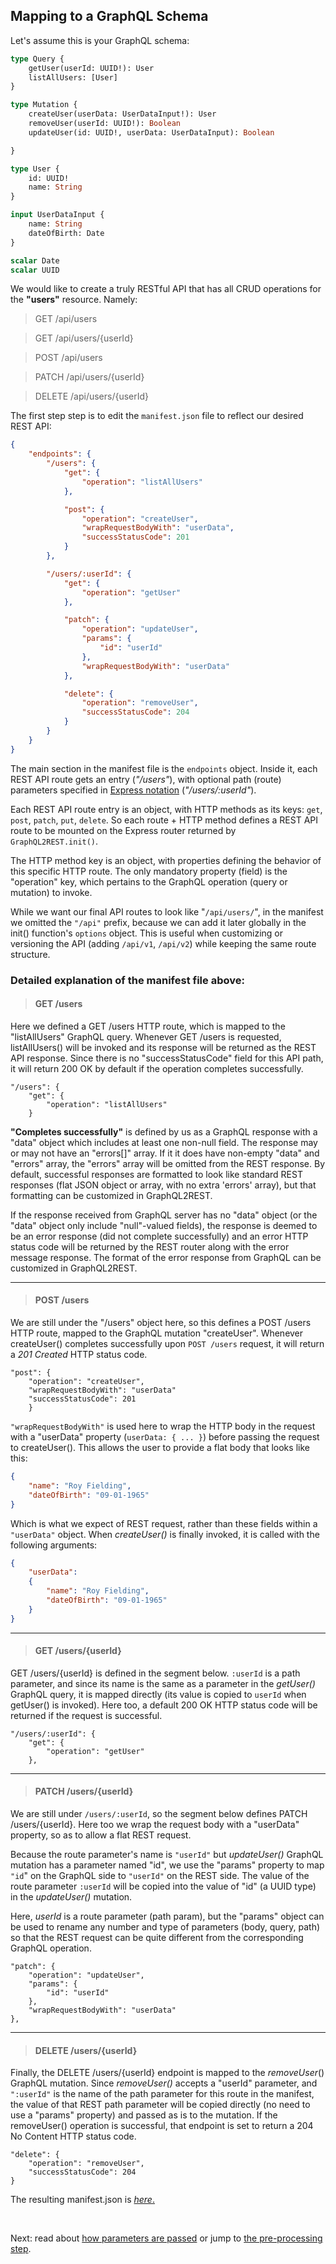 ## Mapping to a GraphQL Schema

Let's assume this is your GraphQL schema:

```graphql
type Query {
	getUser(userId: UUID!): User
	listAllUsers: [User]
}

type Mutation {
	createUser(userData: UserDataInput!): User
	removeUser(userId: UUID!): Boolean
	updateUser(id: UUID!, userData: UserDataInput): Boolean

}

type User {
	id: UUID!
	name: String
}

input UserDataInput {
	name: String
	dateOfBirth: Date
}

scalar Date
scalar UUID
```
We would like to create a truly RESTful API that has all CRUD operations for the **"users"** resource. Namely:
> GET /api/users

> GET /api/users/{userId}

> POST /api/users

> PATCH /api/users/{userId}

> DELETE /api/users/{userId}


The first step step is to edit the `manifest.json` file to reflect our desired REST API:

```json
{
	"endpoints": {
		"/users": {
			"get": {
				"operation": "listAllUsers"
			},

			"post": {
				"operation": "createUser",
				"wrapRequestBodyWith": "userData",
				"successStatusCode": 201
			}
		},

		"/users/:userId": {
			"get": {
				"operation": "getUser"
			},

			"patch": {
				"operation": "updateUser",
				"params": {
					"id": "userId"
				},
				"wrapRequestBodyWith": "userData"
			},

			"delete": {
				"operation": "removeUser",
				"successStatusCode": 204
			}
		}
	}
}
```
The main section in the manifest file is the `endpoints` object. Inside it, each REST API route gets an entry (*"/users"*), with optional path (route)  parameters specified in [Express notation](https://expressjs.com/en/guide/routing.html)  (*"/users/:userId"*).

Each  REST API route entry is an object, with HTTP methods as its keys: `get`, `post`, `patch`, `put`, `delete`.  So each route + HTTP method defines a REST API route to be mounted on the Express router returned by `GraphQL2REST.init()`.


The HTTP method key is an object, with properties defining the behavior of this specific HTTP route. The only mandatory property (field) is the "operation" key, which pertains to the GraphQL operation (query or mutation) to invoke.

While we want our final API routes to look like "`/api/users/`", in the manifest we omitted the `"/api"` prefix, because we can add it later globally in the init() function's `options` object. This is useful when customizing or versioning the API (adding `/api/v1`, `/api/v2`) while keeping the same route structure.

### Detailed explanation of the manifest file above:
>#### GET /users
Here we defined a GET /users HTTP route, which is mapped to the "listAllUsers" GraphQL query. Whenever GET /users is requested, listAllUsers() will be invoked and its response will be returned as the REST API response. Since there is no "successStatusCode" field for this API path, it will return 200 OK by default if the operation completes successfully.

```
"/users": {
	"get": {
		"operation": "listAllUsers"
	}
```

**"Completes successfully"** is defined by us as a GraphQL response with a "data" object which includes at least one non-null field. The response may or may not have an "errors[]" array. If it it does have non-empty "data" and "errors" array, the "errors" array will be omitted from the REST response. By default, successful responses are formatted to look like standard REST responses (flat JSON object or array, with no extra 'errors' array), but that formatting can be customized in GraphQL2REST.

If the response received from GraphQL server has no "data" object (or the "data" object only include "null"-valued fields), the response is deemed to be an error response (did not complete successfully) and an error HTTP status code will be returned by the REST router along with the error message response. The format of the error response from GraphQL can be customized in GraphQL2REST.


---
>#### POST /users


We are still under the "/users" object here, so this defines a POST /users HTTP route, mapped to the GraphQL mutation "createUser". Whenever createUser() completes successfully upon `POST /users` request, it will return a *201 Created* HTTP status code.

```
"post": {
	"operation": "createUser",
	"wrapRequestBodyWith": "userData"
	"successStatusCode": 201
	}
```
`"wrapRequestBodyWith"` is used here to wrap the HTTP body in the request with a "userData" property (`userData: { ... }`) before passing the request to createUser(). This allows the user to provide a flat body that looks like this:
```json
{
	"name": "Roy Fielding",
	"dateOfBirth": "09-01-1965"
}
```
Which is what we expect of REST request, rather than these fields within a `"userData"` object. When *createUser()* is finally invoked, it is called with the following arguments:
```json
{
	"userData":
	{
		"name": "Roy Fielding",
		"dateOfBirth": "09-01-1965"
	}
}
```
---
>#### GET /users/{userId}

GET /users/{userId} is defined in the segment below. `:userId` is a path parameter, and since its name is the same as a parameter in the *getUser()* GraphQL query, it is mapped directly (its value is copied to `userId` when getUser() is invoked). Here too, a default 200 OK HTTP status code will be returned if the request is successful.
```
"/users/:userId": {
	"get": {
		"operation": "getUser"
	},
```

---
>#### PATCH /users/{userId}
We are still under `/users/:userId`, so the segment below defines PATCH /users/{userId}. Here too we wrap the request body with a "userData" property, so as to allow a flat REST request.

Because the route parameter's name is `"userId"` but *updateUser()* GraphQL mutation  has a parameter named "id", we use the "params" property to map `"id`" on the GraphQL side to `"userId"` on the REST side. The value of the route parameter `:userId` will be copied into the value of "id" (a UUID type) in the *updateUser()* mutation.

Here, *userId* is a route parameter (path param), but the "params" object can be used to rename any number and type of parameters (body, query, path) so that the REST request can be quite different from the corresponding GraphQL operation.
```
"patch": {
	"operation": "updateUser",
	"params": {
		"id": "userId"
	},
	"wrapRequestBodyWith": "userData"
},
```

----
>#### DELETE /users/{userId}

Finally, the DELETE /users/{userId} endpoint is mapped to the *removeUser*() GraphQL mutation. Since *removeUser()* accepts a "userId" parameter, and `":userId"` is the name of the path parameter for this route in the manifest, the value of that REST path parameter will be copied directly (no need to use a "params" property) and passed as is to the mutation. If the removeUser() operation is successful, that endpoint is set to return a 204 No Content HTTP status code.

```
"delete": {
	"operation": "removeUser",
	"successStatusCode": 204
}
```
The resulting manifest.json is [_here_.](manifest-example.json)

<br>

Next: read about [how parameters are passed](How%20parameters%20are%20passed.md) or jump to [the pre-processing step](Pre-processing%20step.md).
